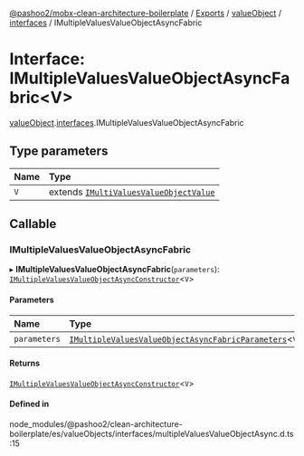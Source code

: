 [@pashoo2/mobx-clean-architecture-boilerplate](../README.md) / [Exports](../modules.md) / [valueObject](../modules/valueobject.md) / [interfaces](../modules/valueobject.interfaces.md) / IMultipleValuesValueObjectAsyncFabric

# Interface: IMultipleValuesValueObjectAsyncFabric<V\>

[valueObject](../modules/valueobject.md).[interfaces](../modules/valueobject.interfaces.md).IMultipleValuesValueObjectAsyncFabric

## Type parameters

| Name | Type |
| :------ | :------ |
| `V` | extends [`IMultiValuesValueObjectValue`](valueobject.interfaces.imultivaluesvalueobjectvalue.md) |

## Callable

### IMultipleValuesValueObjectAsyncFabric

▸ **IMultipleValuesValueObjectAsyncFabric**(`parameters`): [`IMultipleValuesValueObjectAsyncConstructor`](valueobject.interfaces.imultiplevaluesvalueobjectasyncconstructor.md)<`V`\>

#### Parameters

| Name | Type |
| :------ | :------ |
| `parameters` | [`IMultipleValuesValueObjectAsyncFabricParameters`](valueobject.interfaces.imultiplevaluesvalueobjectasyncfabricparameters.md)<`V`\> |

#### Returns

[`IMultipleValuesValueObjectAsyncConstructor`](valueobject.interfaces.imultiplevaluesvalueobjectasyncconstructor.md)<`V`\>

#### Defined in

node_modules/@pashoo2/clean-architecture-boilerplate/es/valueObjects/interfaces/multipleValuesValueObjectAsync.d.ts:15
